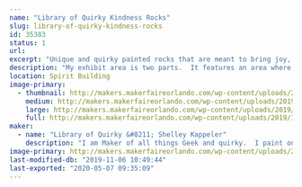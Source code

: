 ```yaml
---
name: "Library of Quirky Kindness Rocks"
slug: library-of-quirky-kindness-rocks
id: 35383
status: 1
url: 
excerpt: "Unique and quirky painted rocks that are meant to bring joy, pass on to a friend as a random act as kindness or share with a loved one.  Find one that matches your personality!"
description: "My exhibit area is two parts.  It features an area where I display my Kindness Rocks and products I use to make them.  I share techniques on how to work with stone, what types of mediums work with a porous canvas and types of sealer.  I provide another area where families can \"Make N Take\" their own kindness rocks.  They can stop and paint a rock, using paint pens and markers."
location: Spirit Building
image-primary:
  - thumbnail: http://makers.makerfaireorlando.com/wp-content/uploads/2019/10/IMG_5432-150x150.jpg
    medium: http://makers.makerfaireorlando.com/wp-content/uploads/2019/10/IMG_5432-300x225.jpg
    large: http://makers.makerfaireorlando.com/wp-content/uploads/2019/10/IMG_5432-1024x768.jpg
    full: http://makers.makerfaireorlando.com/wp-content/uploads/2019/10/IMG_5432.jpg
maker:
  - name: "Library of Quirky &#8211; Shelley Kappeler"
    description: "I am Maker of all things Geek and quirky.  I paint on quarry stone using a wide variety of mediums: POSCA paint pens, Chameleon Alcohol Ink Blenders, and Derwent Inktense. Marrying these products together gives my work a unique folk art feel, so you see each item is handmade and not manufactured.  I am a longtime FIRST Robotics coach and LEGO enthusiast and member of the Greater Florida LEGO Users Group.  Stop by and meet and MAKE with me!"
image-primary: http://makers.makerfaireorlando.com/wp-content/uploads/2019/07/Screen-Shot-2019-07-29-at-8.31.06-AM.png
last-modified-db: "2019-11-06 10:49:44"
last-exported: "2020-05-07 09:35:09"
---
```

